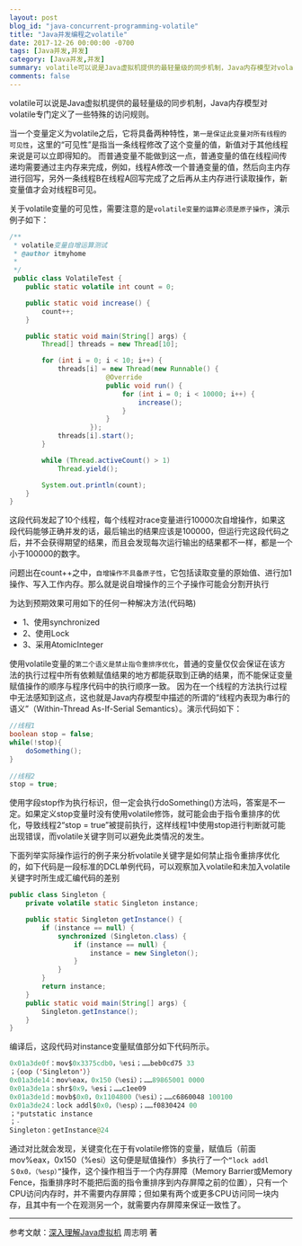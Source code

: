 ```yaml
---
layout: post
blog_id: "java-concurrent-programming-volatile"
title: "Java并发编程之volatile"
date: 2017-12-26 00:00:00 -0700
tags: [Java并发,并发]
category: [Java并发,并发]
summary: volatile可以说是Java虚拟机提供的最轻量级的同步机制，Java内存模型对volatile专门定义了一些特殊的访问规则
comments: false
---
```


volatile可以说是Java虚拟机提供的最轻量级的同步机制，Java内存模型对volatile专门定义了一些特殊的访问规则。

当一个变量定义为volatile之后，它将具备两种特性，`第一是保证此变量对所有线程的可见性`，这里的“可见性”是指当一条线程修改了这个变量的值，新值对于其他线程来说是可以立即得知的。 而普通变量不能做到这一点，普通变量的值在线程间传递均需要通过主内存来完成，例如，线程A修改一个普通变量的值，然后向主内存进行回写，另外一条线程B在线程A回写完成了之后再从主内存进行读取操作，新变量值才会对线程B可见。

关于volatile变量的可见性，需要注意的是`volatile变量的运算必须是原子操作`，演示例子如下：

```java
/**
 * volatile变量自增运算测试
 * @author itmyhome
 *
 */
 public class VolatileTest {
    public static volatile int count = 0;

    public static void increase() {
        count++;
    }

    public static void main(String[] args) {
        Thread[] threads = new Thread[10];

        for (int i = 0; i < 10; i++) {
            threads[i] = new Thread(new Runnable() {
                        @Override
                        public void run() {
                            for (int i = 0; i < 10000; i++) {
                                increase();
                            }
                        }
                    });
            threads[i].start();
        }

        while (Thread.activeCount() > 1)
            Thread.yield();

        System.out.println(count);
    }
}
```

这段代码发起了10个线程，每个线程对race变量进行10000次自增操作，如果这段代码能够正确并发的话，最后输出的结果应该是100000，但运行完这段代码之后，并不会获得期望的结果，而且会发现每次运行输出的结果都不一样，都是一个小于100000的数字。

问题出在count++之中，`自增操作不具备原子性`，它包括读取变量的原始值、进行加1操作、写入工作内存。那么就是说自增操作的三个子操作可能会分割开执行

为达到预期效果可用如下的任何一种解决方法(代码略)

+ 1、使用synchronized
+ 2、使用Lock
+ 3、采用AtomicInteger

使用volatile变量的`第二个语义是禁止指令重排序优化`，普通的变量仅仅会保证在该方法的执行过程中所有依赖赋值结果的地方都能获取到正确的结果，而不能保证变量赋值操作的顺序与程序代码中的执行顺序一致。 因为在一个线程的方法执行过程中无法感知到这点，这也就是Java内存模型中描述的所谓的“线程内表现为串行的语义”（Within-Thread As-If-Serial Semantics）。演示代码如下：

```java
//线程1
boolean stop = false;
while(!stop){
    doSomething();
}
 
//线程2
stop = true;
```

使用字段stop作为执行标识，但一定会执行doSomething()方法吗，答案是不一定。如果定义stop变量时没有使用volatile修饰，就可能会由于指令重排序的优化，导致线程2“stop = true”被提前执行，这样线程1中使用stop进行判断就可能出现错误，而volatile关键字则可以避免此类情况的发生。

下面列举实际操作运行的例子来分析volatile关键字是如何禁止指令重排序优化的，如下代码是一段标准的DCL单例代码，可以观察加入volatile和未加入volatile关键字时所生成汇编代码的差别

```java
public class Singleton {
    private volatile static Singleton instance;

    public static Singleton getInstance() {
        if (instance == null) {
            synchronized (Singleton.class) {
                if (instance == null) {
                    instance = new Singleton();
                }
            }
        }
        return instance;
    }
    public static void main(String[] args) {
        Singleton.getInstance();
    }
}
```

编译后，这段代码对instance变量赋值部分如下代码所示。

```java
0x01a3de0f：mov$0x3375cdb0，%esi；……beb0cd75 33
；{oop（'Singleton'）}
0x01a3de14：mov%eax，0x150（%esi）；……89865001 0000
0x01a3de1a：shr$0x9，%esi；……c1ee09
0x01a3de1d：movb$0x0，0x1104800（%esi）；……c6860048 100100
0x01a3de24：lock addl$0x0，（%esp）；……f0830424 00
；*putstatic instance
；-
Singleton：getInstance@24
```

通过对比就会发现，关键变化在于有volatile修饰的变量，赋值后（前面mov%eax，0x150（%esi）这句便是赋值操作）多执行了一个`“lock addl ＄0x0，（%esp）”`操作，这个操作相当于一个内存屏障（Memory Barrier或Memory Fence，指重排序时不能把后面的指令重排序到内存屏障之前的位置），只有一个CPU访问内存时，并不需要内存屏障；但如果有两个或更多CPU访问同一块内存，且其中有一个在观测另一个，就需要内存屏障来保证一致性了。 

<hr>

参考文献：<a href="http://itmyhome.com/java-virtual-machine/" target="_blank">深入理解Java虚拟机</a> 周志明 著